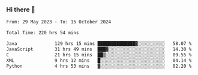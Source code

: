 ### Hi there 👋

<!--START_SECTION:waka-->

```txt
From: 29 May 2023 - To: 15 October 2024

Total Time: 220 hrs 54 mins

Java              129 hrs 15 mins ██████████████▓░░░░░░░░░░   58.07 %
JavaScript        31 hrs 49 mins  ███▓░░░░░░░░░░░░░░░░░░░░░   14.30 %
C                 21 hrs 15 mins  ██▒░░░░░░░░░░░░░░░░░░░░░░   09.55 %
XML               9 hrs 12 mins   █░░░░░░░░░░░░░░░░░░░░░░░░   04.14 %
Python            4 hrs 53 mins   ▓░░░░░░░░░░░░░░░░░░░░░░░░   02.20 %
```

<!--END_SECTION:waka-->
<!--
**the-beef-calculator/the-beef-calculator** is a ✨ _special_ ✨ repository because its `README.md` (this file) appears on your GitHub profile.

Here are some ideas to get you started:

- 🔭 I’m currently working on ...
- 🌱 I’m currently learning ...
- 👯 I’m looking to collaborate on ...
- 🤔 I’m looking for help with ...
- 💬 Ask me about ...
- 📫 How to reach me: ...
- 😄 Pronouns: ...
- ⚡ Fun fact: ...
-->
